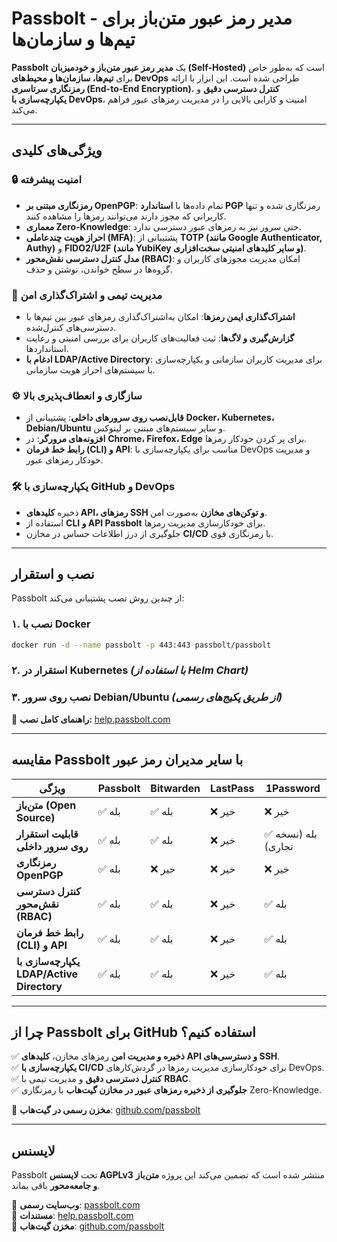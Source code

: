 # **Passbolt - مدیر رمز عبور متن‌باز برای تیم‌ها و سازمان‌ها**  

**Passbolt** یک **مدیر رمز عبور متن‌باز و خودمیزبان (Self-Hosted)** است که به‌طور خاص برای **تیم‌ها، سازمان‌ها و محیط‌های DevOps** طراحی شده است. این ابزار با ارائه **رمزنگاری سرتاسری (End-to-End Encryption)**، **کنترل دسترسی دقیق** و **یکپارچه‌سازی با DevOps**، امنیت و کارایی بالایی را در مدیریت رمزهای عبور فراهم می‌کند.  

---  

## **ویژگی‌های کلیدی**  

### 🔒 **امنیت پیشرفته**  
- **رمزنگاری مبتنی بر OpenPGP**: تمام داده‌ها با **استاندارد PGP** رمزنگاری شده و تنها کاربرانی که مجوز دارند می‌توانند رمزها را مشاهده کنند.  
- **معماری Zero-Knowledge**: حتی سرور نیز به رمزهای عبور دسترسی ندارد.  
- **احراز هویت چندعاملی (MFA)**: پشتیبانی از **TOTP (مانند Google Authenticator, Authy)** و **FIDO2/U2F (مانند YubiKey و سایر کلیدهای امنیتی سخت‌افزاری)**.  
- **مدل کنترل دسترسی نقش‌محور (RBAC)**: امکان مدیریت مجوزهای کاربران و گروه‌ها در سطح خواندن، نوشتن و حذف.  

### 👥 **مدیریت تیمی و اشتراک‌گذاری امن**  
- **اشتراک‌گذاری ایمن رمزها**: امکان به‌اشتراک‌گذاری رمزهای عبور بین تیم‌ها با دسترسی‌های کنترل‌شده.  
- **گزارش‌گیری و لاگ‌ها**: ثبت فعالیت‌های کاربران برای بررسی امنیتی و رعایت استانداردها.  
- **ادغام با LDAP/Active Directory**: برای مدیریت کاربران سازمانی و یکپارچه‌سازی با سیستم‌های احراز هویت سازمانی.  

### ⚙️ **سازگاری و انعطاف‌پذیری بالا**  
- **قابل‌نصب روی سرورهای داخلی**: پشتیبانی از **Docker، Kubernetes، Debian/Ubuntu** و سایر سیستم‌های مبتنی بر لینوکس.  
- **افزونه‌های مرورگر**: در **Chrome، Firefox، Edge** برای پر کردن خودکار رمزها.  
- **رابط خط فرمان (CLI) و API**: مناسب برای یکپارچه‌سازی با DevOps و مدیریت خودکار رمزهای عبور.  

### 🛠 **یکپارچه‌سازی با GitHub و DevOps**  
- ذخیره **کلیدهای API، رمزهای SSH و توکن‌های مخازن** به‌صورت امن.  
- استفاده از **CLI و API Passbolt** برای خودکارسازی مدیریت رمزها.  
- جلوگیری از درز اطلاعات حساس در مخازن **CI/CD** با رمزنگاری قوی.  

---

## **نصب و استقرار**  

Passbolt از چندین روش نصب پشتیبانی می‌کند:  

### **۱. نصب با Docker**  
```sh
docker run -d --name passbolt -p 443:443 passbolt/passbolt
```  

### **۲. استقرار در Kubernetes** *(با استفاده از Helm Chart)*  

### **۳. نصب روی سرور Debian/Ubuntu** *(از طریق پکیج‌های رسمی)*  

🔹 **راهنمای کامل نصب:** [help.passbolt.com](https://help.passbolt.com/)  

---

## **مقایسه Passbolt با سایر مدیران رمز عبور**  

| ویژگی | Passbolt | Bitwarden | LastPass | 1Password |  
|--------|---------|-----------|----------|-----------|  
| **متن‌باز (Open Source)** | ✅ بله | ✅ بله | ❌ خیر | ❌ خیر |  
| **قابلیت استقرار روی سرور داخلی** | ✅ بله | ✅ بله | ❌ خیر | ✅ بله (نسخه تجاری) |  
| **رمزنگاری OpenPGP** | ✅ بله | ❌ خیر | ❌ خیر | ❌ خیر |  
| **کنترل دسترسی نقش‌محور (RBAC)** | ✅ بله | ✅ بله | ❌ خیر | ✅ بله |  
| **رابط خط فرمان (CLI) و API** | ✅ بله | ✅ بله | ❌ خیر | ✅ بله |  
| **یکپارچه‌سازی با LDAP/Active Directory** | ✅ بله | ✅ بله | ❌ خیر | ✅ بله |  

---

## **چرا از Passbolt برای GitHub استفاده کنیم؟**  
✅ **ذخیره و مدیریت امن** رمزهای مخازن، **کلیدهای API و دسترسی‌های SSH**.  
✅ **یکپارچه‌سازی با CI/CD** برای خودکارسازی مدیریت رمزها در گردش‌کارهای DevOps.  
✅ **کنترل دسترسی دقیق** و مدیریت تیمی با **RBAC**.  
✅ **جلوگیری از ذخیره رمزهای عبور در مخازن گیت‌هاب** با رمزنگاری Zero-Knowledge.  

📌 **مخزن رسمی در گیت‌هاب**: [github.com/passbolt](https://github.com/passbolt)  

---

## **لایسنس**  
Passbolt تحت **لایسنس AGPLv3** منتشر شده است که تضمین می‌کند این پروژه **متن‌باز و جامعه‌محور** باقی بماند.  

🔗 **وب‌سایت رسمی**: [passbolt.com](https://www.passbolt.com)  
📖 **مستندات**: [help.passbolt.com](https://help.passbolt.com)  
🚀 **مخزن گیت‌هاب**: [github.com/passbolt](https://github.com/passbolt)
